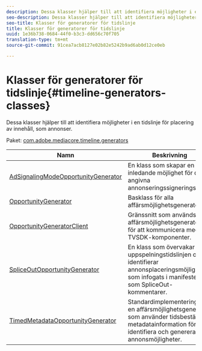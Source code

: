 ```yaml
---
description: Dessa klasser hjälper till att identifiera möjligheter i en tidslinje för placering av innehåll, som annonser.
seo-description: Dessa klasser hjälper till att identifiera möjligheter i en tidslinje för placering av innehåll, som annonser.
seo-title: Klasser för generatorer för tidslinje
title: Klasser för generatorer för tidslinje
uuid: 1e36b738-0684-44f0-b3c3-dd656c70f705
translation-type: tm+mt
source-git-commit: 91cea7acb8127e02b82e5242b9ad6ab0d12ce0eb

---
```



# Klasser för generatorer för tidslinje{#timeline-generators-classes}

Dessa klasser hjälper till att identifiera möjligheter i en tidslinje för placering av innehåll, som annonser.

Paket: [com.adobe.mediacore.timeline.generators](https://help.adobe.com/en_US/primetime/api/psdk/asdoc-dhls_1.4/com/adobe/mediacore/timeline/generators/package-detail.html)

| Namn | Beskrivning |
|---|---|
| [AdSignalingModeOpportunityGenerator](https://help.adobe.com/en_US/primetime/api/psdk/asdoc-dhls_1.4/com/adobe/mediacore/timeline/generators/AdSignalingModeOpportunityGenerator.html) | En klass som skapar en inledande möjlighet för det angivna annonseringssigneringsläget. |
| [OpportunityGenerator](https://help.adobe.com/en_US/primetime/api/psdk/asdoc-dhls_1.4/com/adobe/mediacore/timeline/generators/OpportunityGenerator.html) | Basklass för alla affärsmöjlighetsgeneratorer. |
| [OpportunityGeneratorClient](https://help.adobe.com/en_US/primetime/api/psdk/asdoc-dhls_1.4/com/adobe/mediacore/timeline/generators/OpportunityGeneratorClient.html) | Gränssnitt som används av affärsmöjlighetsgeneratorer för att kommunicera med TVSDK-komponenter. |
| [SpliceOutOpportunityGenerator](https://help.adobe.com/en_US/primetime/api/psdk/asdoc-dhls_1.4/com/adobe/mediacore/timeline/generators/SpliceOutOpportunityGenerator.html) | En klass som övervakar uppspelningstidslinjen och identifierar annonsplaceringsmöjligheter som infogats i manifestet som SpliceOut-kommentarer. |
| [TimedMetadataOpportunityGenerator](https://help.adobe.com/en_US/primetime/api/psdk/asdoc-dhls_1.4/com/adobe/mediacore/timeline/generators/TimedMetadataOpportunityGenerator.html) | Standardimplementering av en affärsmöjlighetsgenerator som använder tidsbestämd metadatainformation för att identifiera och generera annonsmöjligheter. |